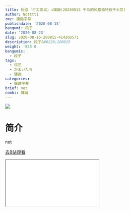 ```yaml
---
title: 短剧 ｢打工面试｣ ★镰鼬(20200815 千鸟的风格独特段子大赏)
author: Notttti
zmz: 镰鼬字幕
publishdate: '2020-08-15'
bangumi: 段子
date: '2020-08-23'
slug: 2020-08-16-200815-414260571
description: 段子&#8226;200815
weight: -823.0
bangumis:
  - 段子
tags:
  - 综艺
  - かまいたち
  - 镰鼬
categories:
  - 镰鼬字幕
brief: net
combi: 镰鼬
---
```

![](https://raw.githubusercontent.com/tcgriffith/owaraisite/master/static/tmpimg/5795a2e0b124d035661e2fcbd38ce6f6528d35b4.jpg.480.jpg)
# 简介  
net  

[去B站观看](https://www.bilibili.com/video/av414260571/)
<div class ="resp-container"><iframe class="testiframe" src="//player.bilibili.com/player.html?aid=414260571"", scrolling="no", allowfullscreen="true" > </iframe></div> 
